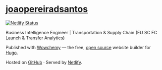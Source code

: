 # [joaopereiradsantos](https://joaopereiradsantos.com/)

[![Netlify Status](https://api.netlify.com/api/v1/badges/49894693-309b-4d5c-9ec4-fe7f304b5b54/deploy-status)](https://app.netlify.com/sites/joaopereiradsantos/deploys)

Business Intelligence Engineer | Transportation & Supply Chain (EU SC FC Launch & Transfer Analytics)

Published with <a href="https://wowchemy.com" target="_blank" rel="noopener">Wowchemy</a>  —
    the free, <a href="https://github.com/wowchemy/wowchemy-hugo-themes" target="_blank" rel="noopener">
    open source</a> website builder for <a href="https://gohugo.io" target="_blank" rel="noopener">Hugo</a>.

Hosted on <a href="https://github.com/joaopereiradsantos/joaopereiradsantos-hugowebsite" target="_blank" rel="noopener">GitHub</a> · Served by <a href="https://www.netlify.com" target="_blank" rel="noopener">Netlify</a>.
